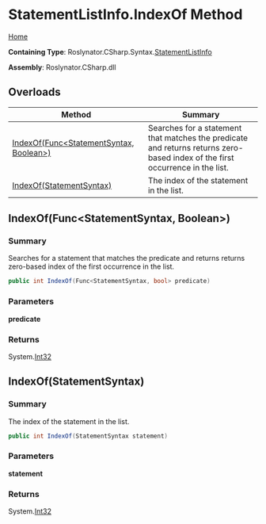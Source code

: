 <a name="_top"></a>

# StatementListInfo\.IndexOf Method

[Home](../../../../../README.md#_top)

**Containing Type**: Roslynator\.CSharp\.Syntax\.[StatementListInfo](../README.md#_top)

**Assembly**: Roslynator\.CSharp\.dll

## Overloads

| Method | Summary |
| ------ | ------- |
| [IndexOf(Func\<StatementSyntax, Boolean>)](#Roslynator_CSharp_Syntax_StatementListInfo_IndexOf_System_Func_Microsoft_CodeAnalysis_CSharp_Syntax_StatementSyntax_System_Boolean__) | Searches for a statement that matches the predicate and returns returns zero\-based index of the first occurrence in the list\. |
| [IndexOf(StatementSyntax)](#Roslynator_CSharp_Syntax_StatementListInfo_IndexOf_Microsoft_CodeAnalysis_CSharp_Syntax_StatementSyntax_) | The index of the statement in the list\. |

## IndexOf\(Func\<StatementSyntax, Boolean>\) <a name="Roslynator_CSharp_Syntax_StatementListInfo_IndexOf_System_Func_Microsoft_CodeAnalysis_CSharp_Syntax_StatementSyntax_System_Boolean__"></a>

### Summary

Searches for a statement that matches the predicate and returns returns zero\-based index of the first occurrence in the list\.

```csharp
public int IndexOf(Func<StatementSyntax, bool> predicate)
```

### Parameters

**predicate**

### Returns

System\.[Int32](https://docs.microsoft.com/en-us/dotnet/api/system.int32)

## IndexOf\(StatementSyntax\) <a name="Roslynator_CSharp_Syntax_StatementListInfo_IndexOf_Microsoft_CodeAnalysis_CSharp_Syntax_StatementSyntax_"></a>

### Summary

The index of the statement in the list\.

```csharp
public int IndexOf(StatementSyntax statement)
```

### Parameters

**statement**

### Returns

System\.[Int32](https://docs.microsoft.com/en-us/dotnet/api/system.int32)

